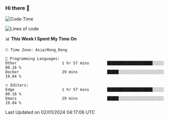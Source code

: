 ### Hi there 👋

<!--
**nicehiro/nicehiro** is a ✨ _special_ ✨ repository because its `README.md` (this file) appears on your GitHub profile.

Here are some ideas to get you started:

- 🔭 I’m currently working on ...
- 🌱 I’m currently learning ...
- 👯 I’m looking to collaborate on ...
- 🤔 I’m looking for help with ...
- 💬 Ask me about ...
- 📫 How to reach me: ...
- 😄 Pronouns: ...
- ⚡ Fun fact: ...
-->

<!--START_SECTION:waka-->
![Code Time](http://img.shields.io/badge/Code%20Time-182%20hrs%2043%20mins-blue)

![Lines of code](https://img.shields.io/badge/From%20Hello%20World%20I%27ve%20Written-2.6%20million%20lines%20of%20code-blue)

📊 **This Week I Spent My Time On** 

```text
🕑︎ Time Zone: Asia/Hong_Kong

💬 Programming Languages: 
Other                    1 hr 57 mins        ████████████████████░░░░░   80.16 % 
Docker                   29 mins             █████░░░░░░░░░░░░░░░░░░░░   19.84 % 

🔥 Editors: 
Edge                     1 hr 57 mins        ████████████████████░░░░░   80.16 % 
Emacs                    29 mins             █████░░░░░░░░░░░░░░░░░░░░   19.84 % 
```


 Last Updated on 02/01/2024 04:17:06 UTC
<!--END_SECTION:waka-->
